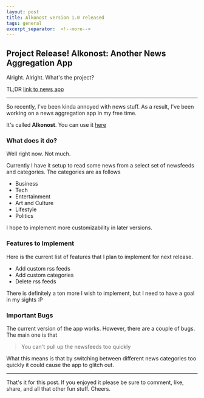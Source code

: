 ```yaml
---
layout: post
title: Alkonost version 1.0 released
tags: general
excerpt_separator:  <!--more-->
---
```


## Project Release! Alkonost: Another News Aggregation App

Alright. Alright. What's the project?

TL;DR [link to news app](http://alkonost.surge.sh/)

---

So recently, I've been kinda annoyed with news stuff. As a result, I've been working on a news aggregation app in my free time.

It's called **Alkonost**. You can use it [here](http://alkonost.surge.sh/)

### What does it do?

Well right now. Not much.

Currently I have it setup to read some news from a select set of newsfeeds and categories. The categories are as follows

* Business
* Tech
* Entertainment
* Art and Culture
* Lifestyle
* Politics

I hope to implement more customizability in later versions.

### Features to Implement
Here is the current list of features that I plan to implement for next release.

* Add custom rss feeds
* Add custom categories
* Delete rss feeds

There is definitely a ton more I wish to implement, but I need to have a goal in my sights :P

### Important Bugs

The current version of the app works. However, there are a couple of bugs. The main one is that

> You can't pull up the newsfeeds too quickly

What this means is that by switching between different news categories too quickly it could cause the app to glitch out.

---

That's it for this post. If you enjoyed it please be sure to comment, like, share, and all that other fun stuff. Cheers.

